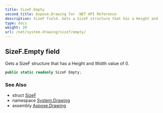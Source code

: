 ```yaml
---
title: SizeF.Empty
second_title: Aspose.Drawing for .NET API Reference
description: SizeF field. Gets a SizeF structure that has a Height and Width value of 0
type: docs
weight: 20
url: /net/system.drawing/sizef/empty/
---
```

## SizeF.Empty field

Gets a SizeF structure that has a Height and Width value of 0.

```csharp
public static readonly SizeF Empty;
```

### See Also

* struct [SizeF](../)
* namespace [System.Drawing](../../sizef/)
* assembly [Aspose.Drawing](../../../)


